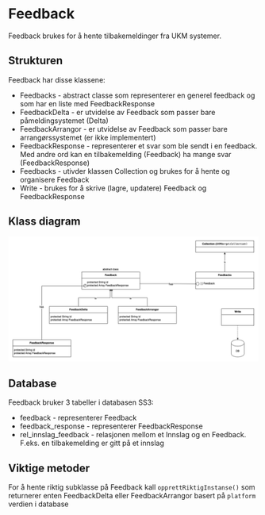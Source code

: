 # Feedback
Feedback brukes for å hente tilbakemeldinger fra UKM systemer.

## Strukturen
Feedback har disse klassene:
* Feedbacks - abstract classe som representerer en generel feedback og som har en liste med FeedbackResponse
* FeedbackDelta - er utvidelse av Feedback som passer bare påmeldingsystemet (Delta)
* FeedbackArrangor - er utvidelse av Feedback som passer bare arrangørssystemet (er ikke implementert)
* FeedbackResponse - representerer et svar som ble sendt i en feedback. Med andre ord kan en tilbakemelding (Feedback) ha mange svar (FeedbackResponse)
* Feedbacks - utivder klassen Collection og brukes for å hente og organisere Feedback
* Write - brukes for å skrive (lagre, updatere) Feedback og FeedbackResponse

## Klass diagram
![klassdiagram](documentation/klassdiagram.png?raw=true)

## Database
Feedback bruker 3 tabeller i databasen SS3:
* feedback - representerer Feedback
* feedback_response - representerer FeedbackResponse
* rel_innslag_feedback - relasjonen mellom et Innslag og en Feedback. F.eks. en tilbakemelding er gitt på et innslag

## Viktige metoder
For å hente riktig subklasse på Feedback kall `opprettRiktigInstanse()` som returnerer enten FeedbackDelta eller FeedbackArrangor basert på `platform` verdien i database